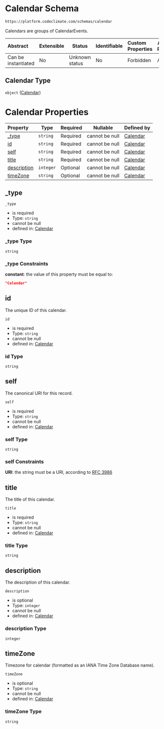 # Calendar Schema

```txt
https://platform.codeclimate.com/schemas/calendar
```

Calendars are groups of CalendarEvents.


| Abstract            | Extensible | Status         | Identifiable | Custom Properties | Additional Properties | Access Restrictions | Defined In                                                                             |
| :------------------ | ---------- | -------------- | ------------ | :---------------- | --------------------- | ------------------- | -------------------------------------------------------------------------------------- |
| Can be instantiated | No         | Unknown status | No           | Forbidden         | Allowed               | none                | [Calendar.schema.json](../../spec/schemas/Calendar.schema.json "open original schema") |

## Calendar Type

`object` ([Calendar](calendar.md))

# Calendar Properties

| Property                    | Type      | Required | Nullable       | Defined by                                                                                                                      |
| :-------------------------- | --------- | -------- | -------------- | :------------------------------------------------------------------------------------------------------------------------------ |
| [\_type](#_type)            | `string`  | Required | cannot be null | [Calendar](calendar-properties-_type.md "https&#x3A;//platform.codeclimate.com/schemas/calendar#/properties/\_type")            |
| [id](#id)                   | `string`  | Required | cannot be null | [Calendar](calendar-properties-id.md "https&#x3A;//platform.codeclimate.com/schemas/calendar#/properties/id")                   |
| [self](#self)               | `string`  | Required | cannot be null | [Calendar](calendar-properties-self.md "https&#x3A;//platform.codeclimate.com/schemas/calendar#/properties/self")               |
| [title](#title)             | `string`  | Required | cannot be null | [Calendar](calendar-properties-title.md "https&#x3A;//platform.codeclimate.com/schemas/calendar#/properties/title")             |
| [description](#description) | `integer` | Optional | cannot be null | [Calendar](calendar-properties-description.md "https&#x3A;//platform.codeclimate.com/schemas/calendar#/properties/description") |
| [timeZone](#timeZone)       | `string`  | Optional | cannot be null | [Calendar](calendar-properties-timezone.md "https&#x3A;//platform.codeclimate.com/schemas/calendar#/properties/timeZone")       |

## \_type




`_type`

-   is required
-   Type: `string`
-   cannot be null
-   defined in: [Calendar](calendar-properties-_type.md "https&#x3A;//platform.codeclimate.com/schemas/calendar#/properties/\_type")

### \_type Type

`string`

### \_type Constraints

**constant**: the value of this property must be equal to:

```json
"Calendar"
```

## id

The unique ID of this calendar.


`id`

-   is required
-   Type: `string`
-   cannot be null
-   defined in: [Calendar](calendar-properties-id.md "https&#x3A;//platform.codeclimate.com/schemas/calendar#/properties/id")

### id Type

`string`

## self

The canonical URI for this record.


`self`

-   is required
-   Type: `string`
-   cannot be null
-   defined in: [Calendar](calendar-properties-self.md "https&#x3A;//platform.codeclimate.com/schemas/calendar#/properties/self")

### self Type

`string`

### self Constraints

**URI**: the string must be a URI, according to [RFC 3986](https://tools.ietf.org/html/rfc4291 "check the specification")

## title

The title of this calendar.


`title`

-   is required
-   Type: `string`
-   cannot be null
-   defined in: [Calendar](calendar-properties-title.md "https&#x3A;//platform.codeclimate.com/schemas/calendar#/properties/title")

### title Type

`string`

## description

The description of this calendar.


`description`

-   is optional
-   Type: `integer`
-   cannot be null
-   defined in: [Calendar](calendar-properties-description.md "https&#x3A;//platform.codeclimate.com/schemas/calendar#/properties/description")

### description Type

`integer`

## timeZone

Timezone for calendar (formatted as an IANA Time Zone Database name).


`timeZone`

-   is optional
-   Type: `string`
-   cannot be null
-   defined in: [Calendar](calendar-properties-timezone.md "https&#x3A;//platform.codeclimate.com/schemas/calendar#/properties/timeZone")

### timeZone Type

`string`
